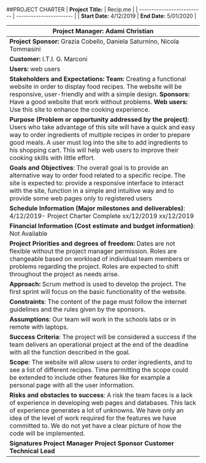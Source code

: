 

##PROJECT CHARTER
| **Project  Title:**        | Recip.me                |
| -------------------------- | ----------------------- |
| **Start  Date:** 4/12/2019 | **End Date:** 5/01/2020 |

| **Project  Manager:** Adami Christian                        |
| ------------------------------------------------------------ |
| **Project  Sponsor:** Grazia Cobello, Daniela Saturnino,  Nicola Tommasini |
| **Customer:**  I.T.I. G. Marconi                             |
| **Users:** web users                                         |
| **Stakeholders  and Expectations:**  **Team:** Creating a functional website in order to display food recipes.  The website will be responsive, user-friendly and with a simple design.     **Sponsors:**  Have a good website that work without problems.     **Web users:** Use this  site to enhance the cooking experience. |
| **Purpose  (Problem or opportunity addressed by the project)**:  Users who take advantage of this site will  have a quick and easy way to order ingredients of multiple recipes in order  to prepare good meals. A user must log into the site to add ingredients to  his shopping cart. This will help web users to improve their cooking skills  with little effort. |
| **Goals and  Objectives**:  The overall  goal is to provide an alternative way to order food related to a specific  recipe. The site is expected to: provide a responsive interface to interact  with the site, function in a simple and intuitive way and to provide some web  pages only to registered users |
| **Schedule  Information (Major milestones and deliverables)**:  4/12/2019- Project Charter Complete  xx/12/2019  xx/12/2019 |
| **Financial Information (Cost estimate and budget information)**:  Not Available |
| **Project Priorities and degrees of freedom:**  Dates are not flexible without the project manager permission.  Roles are changeable based on workload of individual team members or problems  regarding the project. Roles are expected to shift throughout the project as needs arise. |
| **Approach:** Scrum method is used to develop the project. The first sprint  will focus on the  basic  functionality of the website. |
| **Constraints**: The content of the page  must follow the internet guidelines and the rules given by the sponsors. |
| **Assumptions**: Our team will work in the schools labs or in remote with  laptops. |
| **Success  Criteria**: The project will be considered a  success if the team delivers an operational project at the end of the  deadline with all the function described in the goal. |
| **Scope**: The website will allow users to  order ingredients, and to see a list of different recipes. Time permitting  the scope could be extended to include other features like for example a personal  page with all the user information. |
| **Risks and  obstacles to success**: A risk the team faces is a lack of  experience in developing web pages and databases. This lack of experience  generates a lot of unknowns. We have  only an idea of the level of work required for the features we have committed  to. We do not yet have a clear picture  of how the code will be implemented. |
| **Signatures**                                                                                                                                                                                                                      **Project Manager**                                                                                                                                                           **Project Sponsor**                                                                                                                                                             **Customer**                                                                                                                                                                                **Technical Lead** |

  

